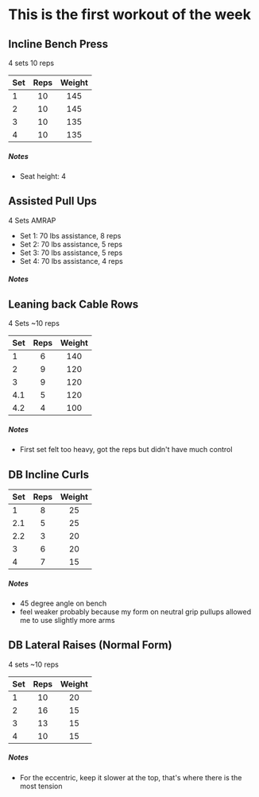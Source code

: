 # This is the first workout of the week

## Incline Bench Press
4 sets
10 reps

| Set | Reps  | Weight |
| :-  | :---: | :----: |
| 1   |  10   | 145    |
| 2   |  10   | 145    |
| 3   |  10   | 135    |
| 4   |  10   | 135    |

##### Notes
- Seat height: 4


## Assisted Pull Ups
4 Sets
AMRAP

- Set 1: 70 lbs assistance, 8 reps
- Set 2: 70 lbs assistance, 5 reps
- Set 3: 70 lbs assistance, 5 reps
- Set 4: 70 lbs assistance, 4 reps

##### Notes

## Leaning back Cable Rows
4 Sets
~10 reps

| Set | Reps  | Weight |
| :-  | :---: | :----: |
| 1   |  6    | 140    |
| 2   |  9    | 120    |
| 3   |  9    | 120    |
| 4.1 |  5    | 120    |
| 4.2 |  4   | 100    |

##### Notes
- First set felt too heavy, got the reps but didn't have much control

## DB Incline Curls

| Set | Reps  | Weight |
| :-  | :---: | :----: |
| 1   |  8    | 25     |
| 2.1 |  5    | 25     |
| 2.2 |  3    | 20     |
| 3   |  6    | 20     |
| 4   |  7    | 15     |

##### Notes
- 45 degree angle on bench
- feel weaker probably because my form on neutral grip pullups allowed me to use slightly more arms

## DB Lateral Raises (Normal Form)
4 sets
~10 reps

| Set | Reps  | Weight |
| :-  | :---: | :----: |
| 1   |  10   | 20     |
| 2   |  16   | 15     |
| 3   |  13   | 15     |
| 4   |  10   | 15     |

##### Notes
- For the eccentric, keep it slower at the top, that's where there is the most tension 